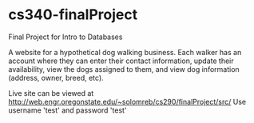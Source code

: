 # cs340-finalProject

Final Project for Intro to Databases

A website for a hypothetical dog walking business. Each walker has an account
where they can enter their contact information, update their availability, view
the dogs assigned to them, and view dog information (address, owner, breed,
etc). 

Live site can be viewed at http://web.engr.oregonstate.edu/~solomreb/cs290/finalProject/src/
	Use username 'test' and password 'test'  

